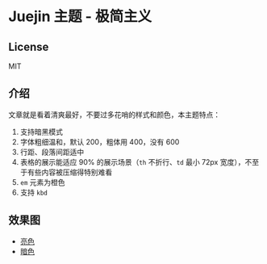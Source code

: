 # Juejin 主题 - 极简主义

## License

MIT

## 介绍

文章就是看着清爽最好，不要过多花哨的样式和颜色，本主题特点：

1. 支持暗黑模式
2. 字体粗细温和，默认 200，粗体用 400，没有 600
3. 行距、段落间距适中
4. 表格的展示能适应 90% 的展示场景（`th` 不折行、`td` 最小 72px 宽度），不至于有些内容被压缩得特别难看
5. `em` 元素为橙色
6. 支持 `kbd`

## 效果图

* [亮色](minimalism-light.jpg)
* [暗色](minimalism-dark.jpg)
